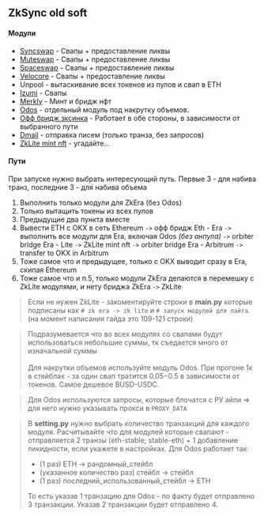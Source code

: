 ## ZkSync old soft

#### Модули
* [Syncswap](https://syncswap.xyz/) - Свапы + предоставление ликвы
* [Muteswap](https://app.mute.io/) - Свапы + предоставление ликвы
* [Spaceswap](https://swap-zksync.spacefi.io/) - Свапы + предоставление ликвы
* [Velocore](https://app.velocore.xyz/) - Свапы + предоставление ликвы
* Unpool - вытаскивание всех токенов из пулов и свап в ETH
* [Izumi](https://izumi.finance/) - Свапы
* [Merkly](https://minter.merkly.com/) - Минт и бридж нфт
* [Odos](https://app.odos.xyz/) - отдельный модуль под накрутку объемов.
* [Офф бридж зксинка](https://bridge.zksync.io/) - Работает в обе стороны, в зависимости от выбранного пути
* [Dmail](dmail.ai) - отправка писем (только транза, без запросов)
* [ZkLite mint nft](https://lite.zksync.io/account/nft) - угадайте...

#### Пути
При запуске нужно выбрать интересующий путь. Первые 3 - для набива транз, последние 3 - для набива объема
1. Выполнить только модули для ZkEra (без Odos)
2. Только вытащить токены из всех пулов 
3. Предыдущие два пункта вместе
4. Вывести ETH с OKX в сеть Ethereum `->` офф бридж Eth - Era `->` выполнить все модули для Era, включая Odos _(без анпула)_ 
`->` orbiter bridge Era - Lite `->` ZkLite mint nft `->` orbiter bridge Era - Arbitrum `->` transfer to OKX in Arbitrum
5. Тоже самое что и предыдущее, только с OKX выводит сразу в Era, скипая Ethereum
6. Тоже самое что и п.5, только модули ZkEra делаются в перемешку с ZkLite модулями, и нету бриджа ZkEra `->` ZkLite
 
> Если не нужен ZkLite - закоментируйте строки в **main.py** которые подписаны как `# zk era -> zk lite` и `# запуск модулей для лайта`.
> (на момент написания гайда это 109-121 строки)

> Подразумевается что во всех модулях со свапами будут использоваться небольшие суммы, 
> тк съедается много от изначальной суммы\
> \
> Для накрутки объемов используйте модуль Odos. При прогоне 1к в стейблах - за один свап тратится 0.05$-0.5$ 
> в зависимости от токенов. Самое дешевое BUSD-USDC.

> Для Odos используются запросы, которые блочатся с РУ айпи => для него нужно указывать прокси в `PROXY_DATA`

> В **setting.py** нужно выбрать количество транзакций для каждого модуля. Расчитывайте что для модулей которые свапают -
> отправляется 2 транзы (eth-stable; stable-eth) + 1 добавление ликидности, если укажете в настройках. Для Odos работает так:
> * (1 раз) ETH -> рандомный_стейбл
> * (указанное количество раз) стейбл -> стейбл
> * (1 раз) последний_использованный_стейбл -> ETH
>
> То есть указав 1 транзацию для Odos - по факту будет отправлено 3 транзакции. Указав 2 транзакции будет отправлено 4.